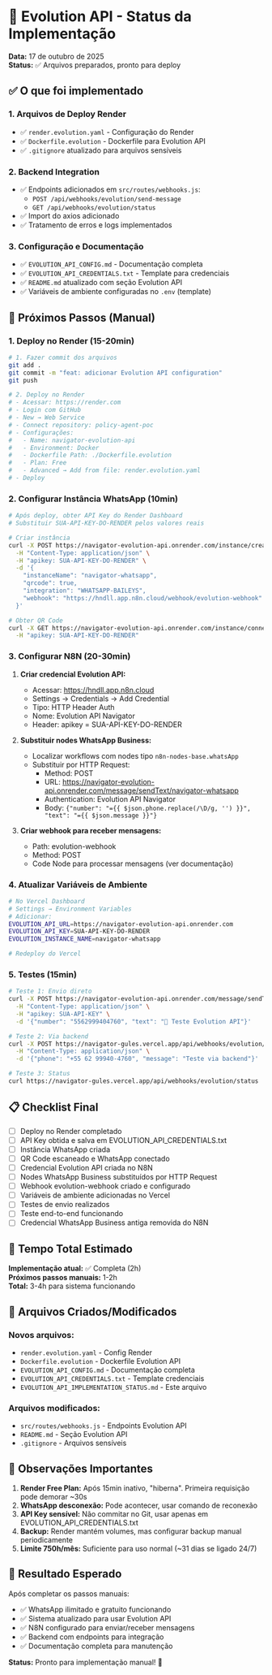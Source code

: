 # 🚀 Evolution API - Status da Implementação

**Data:** 17 de outubro de 2025  
**Status:** ✅ Arquivos preparados, pronto para deploy

## ✅ O que foi implementado

### 1. Arquivos de Deploy Render
- ✅ `render.evolution.yaml` - Configuração do Render
- ✅ `Dockerfile.evolution` - Dockerfile para Evolution API
- ✅ `.gitignore` atualizado para arquivos sensíveis

### 2. Backend Integration
- ✅ Endpoints adicionados em `src/routes/webhooks.js`:
  - `POST /api/webhooks/evolution/send-message`
  - `GET /api/webhooks/evolution/status`
- ✅ Import do axios adicionado
- ✅ Tratamento de erros e logs implementados

### 3. Configuração e Documentação
- ✅ `EVOLUTION_API_CONFIG.md` - Documentação completa
- ✅ `EVOLUTION_API_CREDENTIALS.txt` - Template para credenciais
- ✅ `README.md` atualizado com seção Evolution API
- ✅ Variáveis de ambiente configuradas no `.env` (template)

## 🔄 Próximos Passos (Manual)

### 1. Deploy no Render (15-20min)
```bash
# 1. Fazer commit dos arquivos
git add .
git commit -m "feat: adicionar Evolution API configuration"
git push

# 2. Deploy no Render
# - Acessar: https://render.com
# - Login com GitHub
# - New → Web Service
# - Connect repository: policy-agent-poc
# - Configurações:
#   - Name: navigator-evolution-api
#   - Environment: Docker
#   - Dockerfile Path: ./Dockerfile.evolution
#   - Plan: Free
#   - Advanced → Add from file: render.evolution.yaml
# - Deploy
```

### 2. Configurar Instância WhatsApp (10min)
```bash
# Após deploy, obter API Key do Render Dashboard
# Substituir SUA-API-KEY-DO-RENDER pelos valores reais

# Criar instância
curl -X POST https://navigator-evolution-api.onrender.com/instance/create \
  -H "Content-Type: application/json" \
  -H "apikey: SUA-API-KEY-DO-RENDER" \
  -d '{
    "instanceName": "navigator-whatsapp",
    "qrcode": true,
    "integration": "WHATSAPP-BAILEYS",
    "webhook": "https://hndll.app.n8n.cloud/webhook/evolution-webhook"
  }'

# Obter QR Code
curl -X GET https://navigator-evolution-api.onrender.com/instance/connect/navigator-whatsapp \
  -H "apikey: SUA-API-KEY-DO-RENDER"
```

### 3. Configurar N8N (20-30min)
1. **Criar credencial Evolution API:**
   - Acessar: https://hndll.app.n8n.cloud
   - Settings → Credentials → Add Credential
   - Tipo: HTTP Header Auth
   - Nome: Evolution API Navigator
   - Header: apikey = SUA-API-KEY-DO-RENDER

2. **Substituir nodes WhatsApp Business:**
   - Localizar workflows com nodes tipo `n8n-nodes-base.whatsApp`
   - Substituir por HTTP Request:
     - Method: POST
     - URL: https://navigator-evolution-api.onrender.com/message/sendText/navigator-whatsapp
     - Authentication: Evolution API Navigator
     - Body: `{"number": "={{ $json.phone.replace(/\D/g, '') }}", "text": "={{ $json.message }}"}`

3. **Criar webhook para receber mensagens:**
   - Path: evolution-webhook
   - Method: POST
   - Code Node para processar mensagens (ver documentação)

### 4. Atualizar Variáveis de Ambiente
```bash
# No Vercel Dashboard
# Settings → Environment Variables
# Adicionar:
EVOLUTION_API_URL=https://navigator-evolution-api.onrender.com
EVOLUTION_API_KEY=SUA-API-KEY-DO-RENDER
EVOLUTION_INSTANCE_NAME=navigator-whatsapp

# Redeploy do Vercel
```

### 5. Testes (15min)
```bash
# Teste 1: Envio direto
curl -X POST https://navigator-evolution-api.onrender.com/message/sendText/navigator-whatsapp \
  -H "Content-Type: application/json" \
  -H "apikey: SUA-API-KEY" \
  -d '{"number": "5562999404760", "text": "🚀 Teste Evolution API"}'

# Teste 2: Via backend
curl -X POST https://navigator-gules.vercel.app/api/webhooks/evolution/send-message \
  -H "Content-Type: application/json" \
  -d '{"phone": "+55 62 99940-4760", "message": "Teste via backend"}'

# Teste 3: Status
curl https://navigator-gules.vercel.app/api/webhooks/evolution/status
```

## 📋 Checklist Final

- [ ] Deploy no Render completado
- [ ] API Key obtida e salva em EVOLUTION_API_CREDENTIALS.txt
- [ ] Instância WhatsApp criada
- [ ] QR Code escaneado e WhatsApp conectado
- [ ] Credencial Evolution API criada no N8N
- [ ] Nodes WhatsApp Business substituídos por HTTP Request
- [ ] Webhook evolution-webhook criado e configurado
- [ ] Variáveis de ambiente adicionadas no Vercel
- [ ] Testes de envio realizados
- [ ] Teste end-to-end funcionando
- [ ] Credencial WhatsApp Business antiga removida do N8N

## 🎯 Tempo Total Estimado

**Implementação atual:** ✅ Completa (2h)  
**Próximos passos manuais:** 1-2h  
**Total:** 3-4h para sistema funcionando

## 🔧 Arquivos Criados/Modificados

### Novos arquivos:
- `render.evolution.yaml` - Config Render
- `Dockerfile.evolution` - Dockerfile Evolution API
- `EVOLUTION_API_CONFIG.md` - Documentação completa
- `EVOLUTION_API_CREDENTIALS.txt` - Template credenciais
- `EVOLUTION_API_IMPLEMENTATION_STATUS.md` - Este arquivo

### Arquivos modificados:
- `src/routes/webhooks.js` - Endpoints Evolution API
- `README.md` - Seção Evolution API
- `.gitignore` - Arquivos sensíveis

## 🚨 Observações Importantes

1. **Render Free Plan:** Após 15min inativo, "hiberna". Primeira requisição pode demorar ~30s
2. **WhatsApp desconexão:** Pode acontecer, usar comando de reconexão
3. **API Key sensível:** Não commitar no Git, usar apenas em EVOLUTION_API_CREDENTIALS.txt
4. **Backup:** Render mantém volumes, mas configurar backup manual periodicamente
5. **Limite 750h/mês:** Suficiente para uso normal (~31 dias se ligado 24/7)

## 🎉 Resultado Esperado

Após completar os passos manuais:
- ✅ WhatsApp ilimitado e gratuito funcionando
- ✅ Sistema atualizado para usar Evolution API
- ✅ N8N configurado para enviar/receber mensagens
- ✅ Backend com endpoints para integração
- ✅ Documentação completa para manutenção

**Status:** Pronto para implementação manual! 🚀


